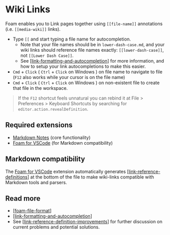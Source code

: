 # Wiki Links

Foam enables you to Link pages together using `[[file-name]]` annotations (i.e. `[[media-wiki]]` links).

- Type `[[` and start typing a file name for autocompletion.
  - Note that your file names should be in `lower-dash-case.md`, and your wiki links should reference file names exactly: `[[lower-dash-case]]`, not `[[Lower Dash Case]]`.
  - See [[link-formatting-and-autocompletion]] for more information, and how to setup your link autocompletions to make this easier.
- `Cmd` + `Click` ( `Ctrl` + `Click` on Windows ) on file name to navigate to file (`F12` also works while your cursor is on the file name)
- `Cmd` + `Click` ( `Ctrl` + `Click` on Windows ) on non-existent file to create that file in the workspace.

> If the `F12` shortcut feels unnatural you can rebind it at File > Preferences > Keyboard Shortcuts by searching for `editor.action.revealDefinition`.

## Required extensions

 - [Markdown Notes](https://marketplace.visualstudio.com/items?itemName=kortina.vscode-markdown-notes) (core functionality)
 - [Foam for VSCode](https://marketplace.visualstudio.com/items?itemName=foam.foam-vscode) (for Markdown compatibility)

## Markdown compatibility

The [Foam for VSCode](https://marketplace.visualstudio.com/items?itemName=foam.foam-vscode) extension automatically generates [[link-reference-definitions]] at the bottom of the file to make wiki-links compatible with Markdown tools and parsers.

## Read more

- [[foam-file-format]]
- [[link-formatting-and-autocompletion]]
- See [[link-reference-definition-improvements]] for further discussion on current problems and potential solutions.

[//begin]: # "Autogenerated link references for markdown compatibility"
[link-formatting-and-autocompletion]: link-formatting-and-autocompletion.md "Link Formatting and Autocompletion"
[link-reference-definitions]: link-reference-definitions.md "Link Reference Definitions"
[foam-file-format]: foam-file-format.md "Foam File Format"
[link-reference-definition-improvements]: link-reference-definition-improvements.md "Link Reference Definition Improvements"
[//end]: # "Autogenerated link references"
